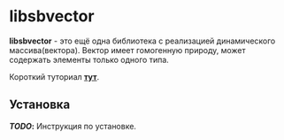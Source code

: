 # libsbvector

**libsbvector** - это ещё одна библиотека с реализацией динамического массива(вектора). Вектор имеет гомогенную природу, может содержать элементы только одного типа. 

Короткий туториал [**тут**](./shortour.md).

## Установка

**_TODO_:** Инструкция по установке.

